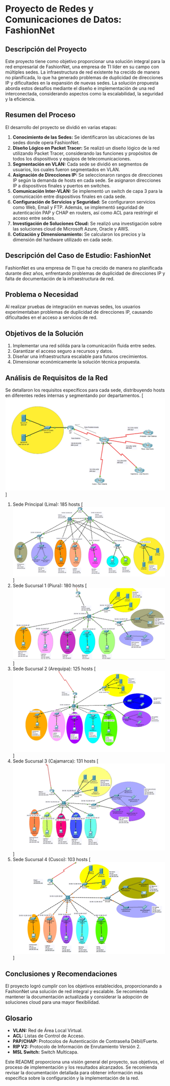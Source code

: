 # Proyecto de Redes y Comunicaciones de Datos: FashionNet

## Descripción del Proyecto
Este proyecto tiene como objetivo proporcionar una solución integral para la red empresarial de FashionNet, una empresa de TI líder en su campo con múltiples sedes. La infraestructura de red existente ha crecido de manera no planificada, lo que ha generado problemas de duplicidad de direcciones IP y dificultades en la expansión de nuevas sedes. La solución propuesta aborda estos desafíos mediante el diseño e implementación de una red interconectada, considerando aspectos como la escalabilidad, la seguridad y la eficiencia.

## Resumen del Proceso
El desarrollo del proyecto se dividió en varias etapas:

1. **Conocimiento de las Sedes:** Se identificaron las ubicaciones de las sedes donde opera FashionNet.
2. **Diseño Lógico en Packet Tracer:** Se realizó un diseño lógico de la red utilizando Packet Tracer, considerando las funciones y propósitos de todos los dispositivos y equipos de telecomunicaciones.
3. **Segmentación en VLAN:** Cada sede se dividió en segmentos de usuarios, los cuales fueron segmentados en VLAN.
4. **Asignación de Direcciones IP:** Se seleccionaron rangos de direcciones IP según la demanda de hosts en cada sede. Se asignaron direcciones IP a dispositivos finales y puertos en switches.
5. **Comunicación Inter-VLAN:** Se implementó un switch de capa 3 para la comunicación entre dispositivos finales en cada sede.
6. **Configuración de Servicios y Seguridad:** Se configuraron servicios como Web, Email y FTP. Además, se implementó seguridad de autenticación PAP y CHAP en routers, así como ACL para restringir el acceso entre sedes.
7. **Investigación de Soluciones Cloud:** Se realizó una investigación sobre las soluciones cloud de Microsoft Azure, Oracle y AWS.
8. **Cotización y Dimensionamiento:** Se calcularon los precios y la dimensión del hardware utilizado en cada sede.

## Descripción del Caso de Estudio: FashionNet
FashionNet es una empresa de TI que ha crecido de manera no planificada durante diez años, enfrentando problemas de duplicidad de direcciones IP y falta de documentación de la infraestructura de red.

## Problema o Necesidad
Al realizar pruebas de integración en nuevas sedes, los usuarios experimentaban problemas de duplicidad de direcciones IP, causando dificultades en el acceso a servicios de red.

## Objetivos de la Solución
1. Implementar una red sólida para la comunicación fluida entre sedes.
2. Garantizar el acceso seguro a recursos y datos.
3. Diseñar una infraestructura escalable para futuros crecimientos.
4. Dimensionar económicamente la solución técnica propuesta.

## Análisis de Requisitos de la Red
Se detallaron los requisitos específicos para cada sede, distribuyendo hosts en diferentes redes internas y segmentando por departamentos.
[![ISP](https://github.com/FashionNet/PacketTracer/blob/main/img/ISP.jpg)] 
1. Sede Principal (Lima): 185 hosts
[![LIMA](https://github.com/FashionNet/PacketTracer/blob/main/img/LIMA.jpg)]
2. Sede Sucursal 1 (Piura): 180 hosts
[![PIURA](https://github.com/FashionNet/PacketTracer/blob/main/img/PIURA.jpg)] 
3. Sede Sucursal 2 (Arequipa): 125 hosts
[![AREQUIPA](https://github.com/FashionNet/PacketTracer/blob/main/img/AREQUIPA.jpg)] 
4. Sede Sucursal 3 (Cajamarca): 131 hosts
[![CAJAMARCA](https://github.com/FashionNet/PacketTracer/blob/main/img/CAJAMARCA.jpg)] 
5. Sede Sucursal 4 (Cusco): 103 hosts
[![CUSCO](https://github.com/FashionNet/PacketTracer/blob/main/img/CUSCO.jpg)]

## Conclusiones y Recomendaciones
El proyecto logró cumplir con los objetivos establecidos, proporcionando a FashionNet una solución de red integral y escalable. Se recomienda mantener la documentación actualizada y considerar la adopción de soluciones cloud para una mayor flexibilidad.

## Glosario
- **VLAN:** Red de Área Local Virtual.
- **ACL:** Listas de Control de Acceso.
- **PAP/CHAP:** Protocolos de Autenticación de Contraseña Débil/Fuerte.
- **RIP V2:** Protocolo de Información de Enrutamiento Versión 2.
- **MSL Switch:** Switch Multicapa.

Este README proporciona una visión general del proyecto, sus objetivos, el proceso de implementación y los resultados alcanzados. Se recomienda revisar la documentación detallada para obtener información más específica sobre la configuración y la implementación de la red.
